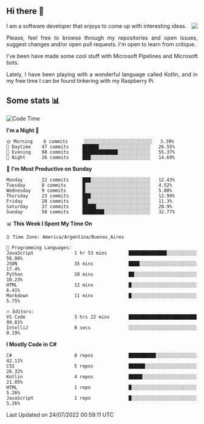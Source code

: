 ## Hi there :slightly_smiling_face:

<img src="https://github-readme-stats.vercel.app/api?username=victorgrycuk&show_icons=true&count_private=true&title_color=F7941E&icon_color=F7941E" align="right">

<p align="justify">
I am a software developer that enjoys to come up with interesting ideas.
<p/>

<p align= "justify">
Please, feel free to browse through my repositories and open issues, suggest changes and/or open pull requests. I'm open to learn from critique.
<p/>


<p align= "justify">
I've been have made some cool stuff with Microsoft Pipelines and Microsoft bots.
<p/>

<p align= "justify">
Lately, I have been playing with a wonderful language called Kotlin, and in my free time I can be found tinkering with my Raspberry Pi.
<p/>

## Some stats :bar_chart:
<!--START_SECTION:waka-->
![Code Time](http://img.shields.io/badge/Code%20Time-0%20secs-blue)

**I'm a Night 🦉** 

```text
🌞 Morning    6 commits      ░░░░░░░░░░░░░░░░░░░░░░░░░   3.39% 
🌆 Daytime    47 commits     ██████░░░░░░░░░░░░░░░░░░░   26.55% 
🌃 Evening    98 commits     █████████████░░░░░░░░░░░░   55.37% 
🌙 Night      26 commits     ███░░░░░░░░░░░░░░░░░░░░░░   14.69%

```
📅 **I'm Most Productive on Sunday** 

```text
Monday       22 commits     ███░░░░░░░░░░░░░░░░░░░░░░   12.43% 
Tuesday      8 commits      █░░░░░░░░░░░░░░░░░░░░░░░░   4.52% 
Wednesday    9 commits      █░░░░░░░░░░░░░░░░░░░░░░░░   5.08% 
Thursday     23 commits     ███░░░░░░░░░░░░░░░░░░░░░░   12.99% 
Friday       20 commits     ██░░░░░░░░░░░░░░░░░░░░░░░   11.3% 
Saturday     37 commits     █████░░░░░░░░░░░░░░░░░░░░   20.9% 
Sunday       58 commits     ████████░░░░░░░░░░░░░░░░░   32.77%

```


📊 **This Week I Spent My Time On** 

```text
⌚︎ Time Zone: America/Argentina/Buenos_Aires

💬 Programming Languages: 
JavaScript               1 hr 53 mins        ██████████████░░░░░░░░░░░   56.06% 
JSON                     35 mins             ████░░░░░░░░░░░░░░░░░░░░░   17.4% 
Python                   20 mins             ██░░░░░░░░░░░░░░░░░░░░░░░   10.23% 
HTML                     12 mins             █░░░░░░░░░░░░░░░░░░░░░░░░   6.41% 
Markdown                 11 mins             █░░░░░░░░░░░░░░░░░░░░░░░░   5.75%

🔥 Editors: 
VS Code                  3 hrs 22 mins       █████████████████████████   99.81% 
IntelliJ                 0 secs              ░░░░░░░░░░░░░░░░░░░░░░░░░   0.19%

```

**I Mostly Code in C#** 

```text
C#                       8 repos             ██████████░░░░░░░░░░░░░░░   42.11% 
CSS                      5 repos             ██████░░░░░░░░░░░░░░░░░░░   26.32% 
Kotlin                   4 repos             █████░░░░░░░░░░░░░░░░░░░░   21.05% 
HTML                     1 repo              █░░░░░░░░░░░░░░░░░░░░░░░░   5.26% 
JavaScript               1 repo              █░░░░░░░░░░░░░░░░░░░░░░░░   5.26%

```



 Last Updated on 24/07/2022 00:59:11 UTC
<!--END_SECTION:waka-->
